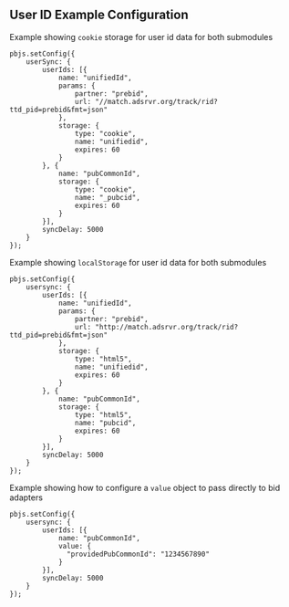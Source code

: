 ## User ID Example Configuration

Example showing `cookie` storage for user id data for both submodules
```
pbjs.setConfig({
    userSync: {
        userIds: [{
            name: "unifiedId",
            params: {
                partner: "prebid",
                url: "//match.adsrvr.org/track/rid?ttd_pid=prebid&fmt=json"
            },
            storage: {
                type: "cookie",
                name: "unifiedid",
                expires: 60
            }
        }, {
            name: "pubCommonId",
            storage: {
                type: "cookie",
                name: "_pubcid",
                expires: 60
            }
        }],
        syncDelay: 5000
    }
});
```

Example showing `localStorage` for user id data for both submodules
```
pbjs.setConfig({
    usersync: {
        userIds: [{
            name: "unifiedId",
            params: {
                partner: "prebid",
                url: "http://match.adsrvr.org/track/rid?ttd_pid=prebid&fmt=json"
            },
            storage: {
                type: "html5",
                name: "unifiedid",
                expires: 60
            }
        }, {
            name: "pubCommonId",
            storage: {
                type: "html5",
                name: "pubcid",
                expires: 60
            }
        }],
        syncDelay: 5000
    }
});
```

Example showing how to configure a `value` object to pass directly to bid adapters
```
pbjs.setConfig({
    usersync: {
        userIds: [{
            name: "pubCommonId",
            value: {
              "providedPubCommonId": "1234567890"
            }
        }],
        syncDelay: 5000
    }
});
```
